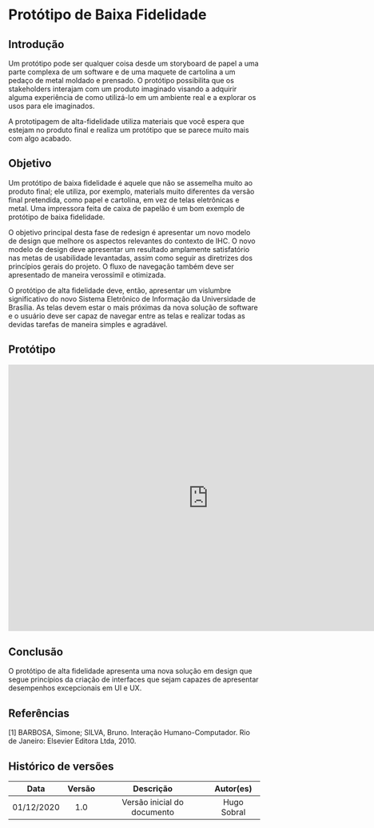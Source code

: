 # Protótipo de Baixa Fidelidade

## Introdução

Um protótipo pode ser qualquer coisa desde um storyboard de papel a uma parte complexa de um software e de uma maquete de cartolina a um pedaço de metal moldado e prensado. O protótipo possibilita que os stakeholders interajam com um produto imaginado visando a adquirir alguma experiência de como utilizá-lo em um ambiente real e a explorar os usos para ele imaginados.

A prototipagem de alta-fidelidade utiliza materiais que você espera que estejam no produto final e realiza um protótipo que se parece muito mais com algo acabado.

## Objetivo

Um protótipo de baixa fidelidade é aquele que não se assemelha muito ao produto final; ele utiliza, por exemplo, materials muito diferentes da versão final pretendida, como papel e cartolina, em vez de telas eletrônicas e metal. Uma impressora feita de caixa de papelão é um bom exemplo de protótipo de baixa fidelidade.

O objetivo principal desta fase de redesign é apresentar um novo modelo de design que melhore os aspectos relevantes do contexto de IHC. O novo modelo de design deve apresentar um resultado amplamente satisfatório nas metas de usabilidade levantadas, assim como seguir as diretrizes dos princípios gerais do projeto. O fluxo de navegação também deve ser apresentado de maneira verossímil e otimizada.

O protótipo de alta fidelidade deve, então, apresentar um vislumbre significativo do novo Sistema Eletrônico de Informação da Universidade de Brasília. As telas devem estar o mais próximas da nova solução de software e o usuário deve ser capaz de navegar entre as telas e realizar todas as devidas tarefas de maneira simples e agradável.

## Protótipo

<embed src="https://www.figma.com/embed?embed_host=share&url=https%3A%2F%2Fwww.figma.com%2Fproto%2FA094PQkRhfTt1416XE2rtR%2FProt%25C3%25B3tipo-de-alta-fidelidade%3Fnode-id%3D40%253A0%26scaling%3Dmin-zoom" width="800px" height="533px" />

## Conclusão

O protótipo de alta fidelidade apresenta uma nova solução em design que segue princípios da criação de interfaces que sejam capazes de apresentar desempenhos excepcionais em UI e UX.

## Referências

[1] BARBOSA, Simone; SILVA, Bruno. Interação Humano-Computador. Rio de Janeiro: Elsevier Editora Ltda, 2010.

## Histórico de versões

|    Data    | Versão |          Descrição          |  Autor(es)  |
| :--------: | :----: | :-------------------------: | :---------: |
| 01/12/2020 |  1.0   | Versão inicial do documento | Hugo Sobral |
